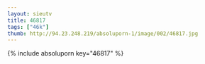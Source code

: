 ```yaml
--- 
layout: sieutv
title: 46817
tags: ["46k"]
thumb: http://94.23.248.219/absoluporn-1/image/002/46817.jpg
---
```

{% include absoluporn key="46817" %} 
